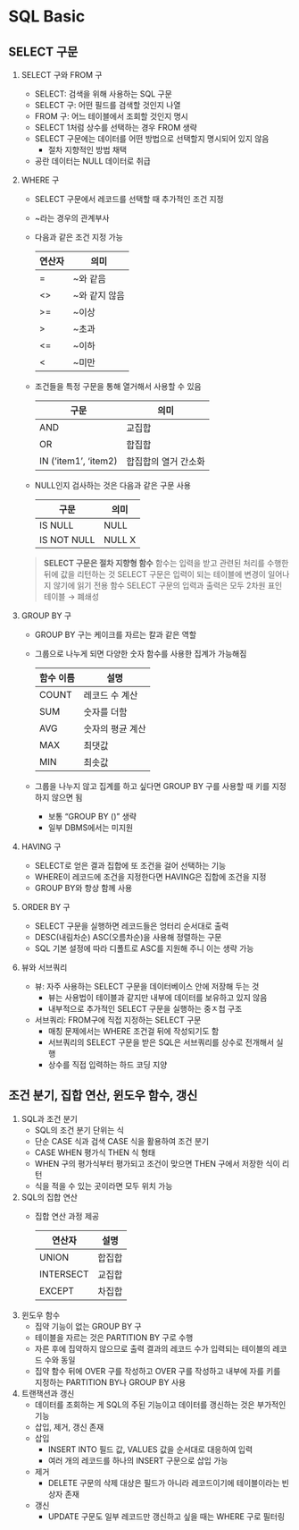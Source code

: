 # SQL Basic

## SELECT 구문

1. SELECT 구와 FROM 구
    - SELECT: 검색을 위해 사용하는 SQL 구문
    - SELECT 구: 어떤 필드를 검색할 것인지 나열
    - FROM 구: 어느 테이블에서 조회할 것인지 명시
    - SELECT 1처럼 상수를 선택하는 경우 FROM 생략
    - SELECT 구문에는 데이터를 어떤 방법으로 선택할지 명시되어 있지 않음
        - 절차 지향적인 방법 채택
    - 공란 데이터는 NULL 데이터로 취급
2. WHERE 구
    - SELECT 구문에서 레코드를 선택할 때 추가적인 조건 지정
    - ~라는 경우의 관계부사
    - 다음과 같은 조건 지정 가능

        | 연산자 | 의미 |
        | --- | --- |
        | = | ~와 같음 |
        | <> | ~와 같지 않음 |
        | >= | ~이상 |
        | > | ~초과 |
        | <= | ~이하 |
        | < | ~미만 |
    
    - 조건들을 특정 구문을 통해 열거해서 사용할 수 있음

        | 구문 | 의미 |
        | --- | --- |
        | AND | 교집합 |
        | OR | 합집합 |
        | IN (’item1’, ‘item2) | 합집합의 열거 간소화 |
    
    - NULL인지 검사하는 것은 다음과 같은 구문 사용

        | 구문 | 의미 |
        | --- | --- |
        | IS NULL | NULL |
        | IS NOT NULL | NULL X |
    
    > **SELECT 구문은 절차 지향형 함수** 
    함수는 입력을 받고 관련된 처리를 수행한 뒤에 값을 리턴하는 것
    SELECT 구문은 입력이 되는 테이블에 변경이 일어나지 않기에 읽기 전용 함수
    SELECT 구문의 입력과 출력은 모두 2차원 표인 테이블 → 폐쇄성


3. GROUP BY 구
    - GROUP BY 구는 케이크를 자르는 칼과 같은 역할
    - 그룹으로 나누게 되면 다양한 숫자 함수를 사용한 집계가 가능해짐

        | 함수 이름 | 설명 |
        | --- | --- |
        | COUNT | 레코드 수 계산 |
        | SUM | 숫자를 더함 |
        | AVG | 숫자의 평균 계산 |
        | MAX | 최댓값 |
        | MIN | 최솟값 |

    - 그룹을 나누지 않고 집계를 하고 싶다면 GROUP BY 구를 사용할 때 키를 지정하지 않으면 됨
        - 보통 “GROUP BY ()” 생략
        - 일부 DBMS에서는 미지원
4. HAVING 구
    - SELECT로 얻은 결과 집합에 또 조건을 걸어 선택하는 기능
    - WHERE이 레코드에 조건을 지정한다면 HAVING은 집합에 조건을 지정
    - GROUP BY와 항상 함께 사용
5. ORDER BY 구
    - SELECT 구문을 실행하면 레코드들은 엉터리 순서대로 출력
    - DESC(내림차순) ASC(오름차순)을 사용해 정렬하는 구문
    - SQL 기본 설정에 따라 디폴트로 ASC를 지원해 주니 이는 생략 가능
6. 뷰와 서브쿼리
    - 뷰: 자주 사용하는 SELECT 구문을 데이터베이스 안에 저장해 두는 것
        - 뷰는 사용법이 테이블과 같지만 내부에 데이터를 보유하고 있지 않음
        - 내부적으로 추가적인 SELECT 구문을 실행하는 중ㅈ첩 구조
    - 서브쿼리: FROM구에 직접 지정하는 SELECT 구문
        - 매칭 문제에서는 WHERE 조건걸 뒤에 작성되기도 함
        - 서브쿼리의 SELECT 구문을 받은 SQL은 서브쿼리를 상수로 전개해서 실행
        - 상수를 직접 입력하는 하드 코딩 지양

## 조건 분기, 집합 연산, 윈도우 함수, 갱신

1. SQL과 조건 분기
    - SQL의 조건 분기 단위는 식
    - 단순 CASE 식과 검색 CASE 식을 활용하여 조건 분기
    - CASE WHEN 평가식 THEN 식 형태
    - WHEN 구의 평가식부터 평가되고 조건이 맞으면 THEN 구에서 저장한 식이 리턴
    - 식을 적을 수 있는 곳이라면 모두 위치 가능
2. SQL의 집합 연산
    - 집합 연산 과정 제공

        | 연산자 | 설명 |
        | --- | --- |
        | UNION | 합집합 |
        | INTERSECT | 교집합 |
        | EXCEPT | 차집합 |
3. 윈도우 함수
    - 집약 기능이 없는 GROUP BY 구
    - 테이블을 자르는 것은 PARTITION BY 구로 수행
    - 자른 후에 집약하지 않으므로 출력 결과의 레코드 수가 입력되는 테이블의 레코드 수와 동일
    - 집약 함수 뒤에 OVER 구를 작성하고 OVER 구를 작성하고 내부에 자를 키를 지정하는 PARTITION BY나 GROUP BY 사용
4. 트랜잭션과 갱신
    - 데이터를 조회하는 게 SQL의 주된 기능이고 데이터를 갱신하는 것은 부가적인 기능
    - 삽입, 제거, 갱신 존재
    - 삽입
        - INSERT INTO 필드 값, VALUES 값을 순서대로 대응하여 입력
        - 여러 개의 레코드를 하나의 INSERT 구문으로 삽입 가능
    - 제거
        - DELETE 구문의 삭제 대상은 필드가 아니라 레코드이기에 테이블이라는 빈 상자 존재
    - 갱신
        - UPDATE 구문도 일부 레코드만 갱신하고 싶을 때는 WHERE 구로 필터링